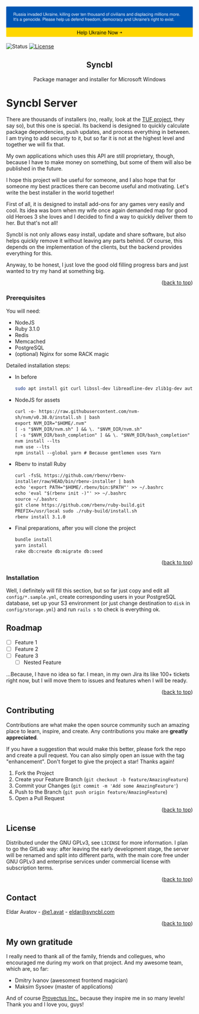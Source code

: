 <div id="top"></div>

[![Stand With Ukraine](https://raw.githubusercontent.com/vshymanskyy/StandWithUkraine/main/banner2-direct.svg)](https://stand-with-ukraine.pp.ua/)

![Status][status-shield]
[![License][license-shield]][license-url]

<div align="center">
<h2 align="center">Syncbl</h2>
  <p align="center">
    Package manager and installer for Microsoft Windows
  </p>
</div>

<!-- ABOUT THE PROJECT -->
# Syncbl Server

There are thousands of installers (no, really, look at the [TUF project](https://theupdateframework.io/), they say so), but this one is special. Its backend is designed to quickly calculate package dependencies, push updates, and process everything in between. I am trying to add security to it, but so far it is not at the highest level and together we will fix that.

My own applications which uses this API are still proprietary, though, because I have to make money on something, but some of them will also be published in the future.

I hope this project will be useful for someone, and I also hope that for someone my best practices there can become useful and motivating. Let's write the best installer in the world together!

First of all, it is designed to install add-ons for any games very easily and cool. Its idea was born when my wife once again demanded map for good old Heroes 3 she loves and I decided to find a way to quickly deliver them to her. But that's not all!

Syncbl is not only allows easy install, update and share software, but also helps quickly remove it without leaving any parts behind. Of course, this depends on the implementation of the clients, but the backend provides everything for this.

Anyway, to be honest, I just love the good old filling progress bars and just wanted to try my hand at something big.

<p align="right">
(<a href="#top">back to top</a>)</p>

<!-- PREREQUISITES -->
### Prerequisites

You will need:
* NodeJS
* Ruby 3.1.0
* Redis
* Memcached
* PostgreSQL
* (optional) Nginx for some RACK magic

Detailed installation steps:
* In before
  ```sh
  sudo apt install git curl libssl-dev libreadline-dev zlib1g-dev autoconf bison build-essential libyaml-dev libreadline-dev libncurses5-dev libffi-dev libgdbm-dev libpq-dev
  ```
* NodeJS for assets
  ```
  curl -o- https://raw.githubusercontent.com/nvm-sh/nvm/v0.38.0/install.sh | bash
  export NVM_DIR="$HOME/.nvm"
  [ -s "$NVM_DIR/nvm.sh" ] && \. "$NVM_DIR/nvm.sh"
  [ -s "$NVM_DIR/bash_completion" ] && \. "$NVM_DIR/bash_completion"
  nvm install --lts
  nvm use --lts
  npm install --global yarn # Because gentlemen uses Yarn
  ```
* Rbenv to install Ruby
  ```
  curl -fsSL https://github.com/rbenv/rbenv-installer/raw/HEAD/bin/rbenv-installer | bash
  echo 'export PATH="$HOME/.rbenv/bin:$PATH"' >> ~/.bashrc
  echo 'eval "$(rbenv init -)"' >> ~/.bashrc
  source ~/.bashrc
  git clone https://github.com/rbenv/ruby-build.git
  PREFIX=/usr/local sudo ./ruby-build/install.sh
  rbenv install 3.1.0
  ```
* Final preparations, after you will clone the project
  ```
  bundle install
  yarn install
  rake db:create db:migrate db:seed
  ```

<p align="right">(<a href="#top">back to top</a>)</p>

<!-- INSTALLATION -->
### Installation

Well, I definitely will fill this section, but so far just copy and edit all `config/*.sample.yml`, create corresponding users in your PostgreSQL database, set up your S3 environment (or just change destination to `disk` in `config/storage.yml`) and run `rails s` to check is everything ok.

<!-- ROADMAP -->
## Roadmap

- [ ] Feature 1
- [ ] Feature 2
- [ ] Feature 3
    - [ ] Nested Feature

...Because, I have no idea so far. I mean, in my own Jira its like 100+ tickets right now, but I will move them to issues and features when I will be ready.

<p align="right">(<a href="#top">back to top</a>)</p>

<!-- CONTRIBUTING -->
## Contributing

Contributions are what make the open source community such an amazing place to learn, inspire, and create. Any contributions you make are **greatly appreciated**.

If you have a suggestion that would make this better, please fork the repo and create a pull request. You can also simply open an issue with the tag "enhancement". Don't forget to give the project a star! Thanks again!

1. Fork the Project
2. Create your Feature Branch (`git checkout -b feature/AmazingFeature`)
3. Commit your Changes (`git commit -m 'Add some AmazingFeature'`)
4. Push to the Branch (`git push origin feature/AmazingFeature`)
5. Open a Pull Request

<p align="right">(<a href="#top">back to top</a>)</p>

<!-- LICENSE -->
## License

Distributed under the GNU GPLv3, see `LICENSE` for more information. I plan to go the GitLab way: after leaving the early development stage, the server will be renamed and split into different parts, with the main core free under GNU GPLv3 and enterprise services under commercial license with subscription terms.

<p align="right">(<a href="#top">back to top</a>)</p>

<!-- CONTACT -->
## Contact

Eldar Avatov - [@e1.avat](https://facebook.com/e1.avat) - eldar@syncbl.com

<p align="right">(<a href="#top">back to top</a>)</p>

## My own gratitude

I really need to thank all of the family, friends and collegues, who encouraged me during my work on that project. And my awesome team, which are, so far:

- Dmitry Ivanov (awesomest frontend magician)
- Maksim Sysoev (master of applications)

And of course [Provectus Inc.](https://provectus.com/), because they inspire me in so many levels! Thank you and I love you, guys!

<!-- MARKDOWN LINKS & IMAGES -->
<!-- https://www.markdownguide.org/basic-syntax/#reference-style-links -->
[license-shield]: https://img.shields.io/static/v1?label=license&message=gnu%20gplv3&color=blue&style=for-the-badge
[license-url]: https://gitlab.com/syncbl/server/blob/master/LICENSE
[status-shield]: https://img.shields.io/static/v1?label=status&message=early%20development&color=red&style=for-the-badge
